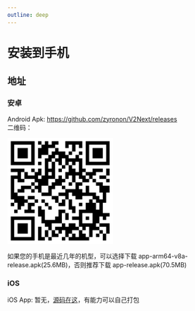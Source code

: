 ```yaml
---
outline: deep
---
```


# 安装到手机

## 地址

### 安卓
Android Apk:  https://github.com/zyronon/V2Next/releases  
二维码：
<div align="left">
<img src=./public/apk.png style="width: 240px;" />
</div>

如果您的手机是最近几年的机型，可以选择下载 app-arm64-v8a-release.apk(25.6MB)，否则推荐下载 app-release.apk(70.5MB)


### iOS
iOS App: 暂无，[源码在这](https://github.com/zyronon/V2Next-app.git)，有能力可以自己打包
 